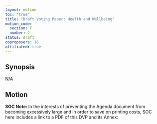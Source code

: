 ```yaml
---
layout: motion
toc: "true"
title: "Draft Voting Paper: Health and Wellbeing"
motion_code:
  section: F
  number: 2
status: draft
coproposers: 16
affiliated: true
---
```

## Synopsis

N/A

## Motion

<p class="alert d-inline-block alert-primary"><strong>SOC Note: </strong> In the interests of preventing the Agenda document from becoming excessively large and in order to save on printing costs, SOC here includes a link to a PDF of this DVP and its Annex:  <https://spaces.greenparty.org.uk/file/file/download?download=0&guid=b445124b-71e5-45c9-8e6f-522403052bca&hash_sha1=47a38776></p>